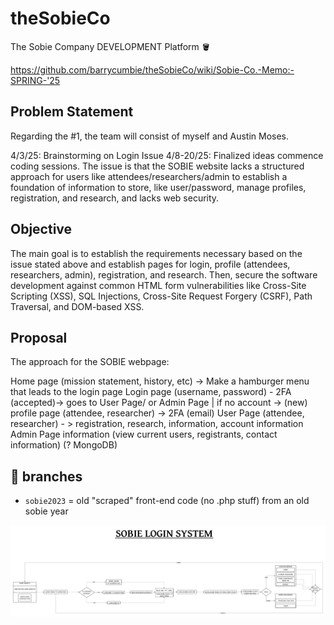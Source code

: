 # theSobieCo
The Sobie Company DEVELOPMENT Platform 🪣

https://github.com/barrycumbie/theSobieCo/wiki/Sobie-Co.-Memo:-SPRING-'25

## Problem Statement
Regarding the #1, the team will consist of myself and Austin Moses.

4/3/25: Brainstorming on Login Issue
4/8-20/25: Finalized ideas commence coding sessions.
The issue is that the SOBIE website lacks a structured approach for users like attendees/researchers/admin to establish a foundation of information to store, like user/password, manage profiles, registration, and research, and lacks web security.

## Objective
The main goal is to establish the requirements necessary based on the issue stated above and establish pages for login, profile (attendees, researchers, admin), registration, and research. Then, secure the software development against common HTML form vulnerabilities like Cross-Site Scripting (XSS), SQL Injections, Cross-Site Request Forgery (CSRF), Path Traversal, and DOM-based XSS.

## Proposal
The approach for the SOBIE webpage:

Home page (mission statement, history, etc) -> Make a hamburger menu that leads to the login page
Login page (username, password) - 2FA (accepted)-> goes to User Page/ or Admin Page | if no account -> (new) profile page (attendee, researcher) -> 2FA (email)
User Page (attendee, researcher) - > registration, research, information, account information
Admin Page information (view current users, registrants, contact information) (? MongoDB)

## 🐝 branches 

- `sobie2023` = old "scraped" front-end code (no .php stuff) from an old sobie year

![Flowchart](/assets/SOBIE.jpeg)